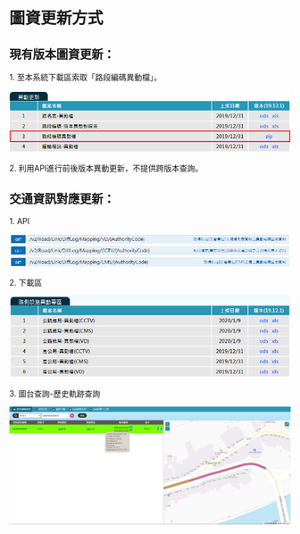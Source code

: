 # 圖資更新方式

## 現有版本圖資更新：

1\. 至本系統下載區索取「路段編碼異動檔」。

![](016.png)

2\. 利用API進行前後版本異動更新，不提供跨版本查詢。

## 交通資訊對應更新：

1\. API

![](017.png)

2\. 下載區

![](018.PNG)

3\. 圖台查詢-歷史軌跡查詢

![](019.PNG)
